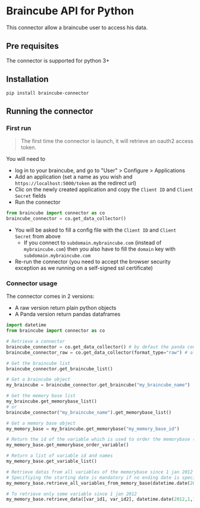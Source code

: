 # Braincube API for Python

This connector allow a braincube user to access his data.

## Pre requisites

The connector is supported for python 3+

## Installation

```
pip install braincube-connector
```

## Running the  connector

### First run

>The first time the connector is launch, it will retrieve an oauth2 access token.

You will need to 
* log in to your braincube, and go to "User" > Configure > Applications
* Add an application (set a name as you wish and `https://localhost:5000/token` as the redirect url)
* Clic on the newly created application and copy the `Client ID` and `Client Secret` fields
* Run the connector

```python
from braincube import connector as co
braincube_connector = co.get_data_collector() 
```
* You will be asked to fill a config file with the `Client ID` and `Client Secret` from above
  * If you connect to `subdomain.mybraincube.com` (instead of `mybraincube.com`) then you also have to fill the `domain` key with `subdomain.mybraincube.com`
* Re-run the connector (you need to accept the browser security exception as we running on a self-signed ssl certificate)

### Connector usage
The connector comes in 2 versions:
* A raw version return plain python objects
* A Panda version return pandas dataframes

```python
import datetime
from braincube import connector as co

# Retrieve a connector
braincube_connector = co.get_data_collector() # by defaut the panda connector is used
braincube_connector_raw = co.get_data_collector(format_type="raw") # allow to get the raw connector

# Get the braincube list
braincube_connector.get_braincube_list()

# Get a braincube object
my_braincube = braincube_connector.get_braincube("my_braincube_name")

# Get the memory base list
my_braincube.get_memorybase_list()
# or
braincube_connector("my_braincube_name").get_memorybase_list()

# Get a memory base object
my_memory_base = my_braincube.get_memorybase("my_memory_base_id")

# Return the id of the variable which is used to order the memorybase (not necessarily the memory base reference)
my_memory_base.get_memorybase_order_variable()

# Return a list of variable id and names
my_memory_base.get_variable_list()

# Retrieve datas from all variables of the memorybase since 1 jan 2012
# Specifiying the starting date is mandatory if no ending date is specified datetime.now() is used
my_memory_base.retrieve_all_variables_from_memory_base(datetime.date(2012,1,1)) 

# To retrieve only some variable since 1 jan 2012
my_memory_base.retrieve_data([var_id1, var_id2], datetime.date(2012,1,1))
```


